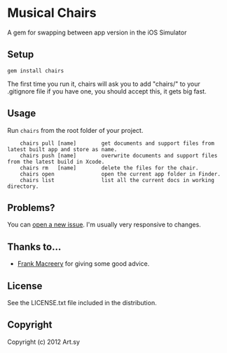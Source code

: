 # Musical Chairs

A gem for swapping between app version in the iOS Simulator

## Setup

    gem install chairs

The first time you run it, chairs will ask you to add "chairs/" to your .gitignore file if you have one, you should accept this, it gets big fast.

## Usage

Run `chairs` from the root folder of your project.

		chairs pull [name]        get documents and support files from latest built app and store as name.
		chairs push [name]        overwrite documents and support files from the latest build in Xcode.
		chairs rm   [name]        delete the files for the chair.
		chairs open               open the current app folder in Finder.
		chairs list               list all the current docs in working directory.


## Problems?

You can [open a new issue](https://github.com/orta/muscialchairs/issues). I'm usually very responsive to changes.

## Thanks to...
- [Frank Macreery](https://github.com/macreery) for giving some good advice.

## License
See the LICENSE.txt file included in the distribution.

## Copyright
Copyright (c) 2012 Art.sy